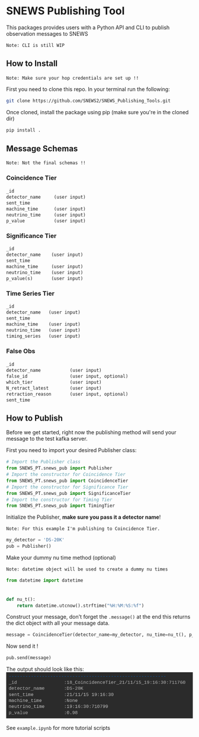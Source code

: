 # SNEWS Publishing Tool

This packages provides users with a Python API and CLI to publish observation messages to SNEWS

    Note: CLI is still WIP 

## How to Install

    Note: Make sure your hop credentials are set up !!

First you need to clone this repo. In your terminal run the following:

````bash 
git clone https://github.com/SNEWS2/SNEWS_Publishing_Tools.git
````

Once cloned, install the package using pip (make sure you're in the cloned dir)

````bash
pip install .
````

## Message Schemas

    Note: Not the final schemas !!

### Coincidence Tier

````
_id                 
detector_name     (user input)    
sent_time           
machine_time      (user input)    
neutrino_time     (user input)     
p_value           (user input)    
````

### Significance Tier

````
_id                 
detector_name    (user input)      
sent_time           
machine_time     (user input)        
neutrino_time    (user input)       
p_value(s)       (user input)    
````

### Time Series Tier

````
_id                
detector_name   (user input)      
sent_time           
machine_time    (user input)      
neutrino_time   (user input)     
timing_series   (user input)
````

### False Obs

````
_id
detector_name           (user input)          
false_id                (user input, optional)    
which_tier              (user input)    
N_retract_latest        (user input)    
retraction_reason       (user input, optional)  
sent_time           
````

## How to Publish

Before we get started, right now the publishing method will send your message to the test kafka server.

First you need to import your desired Publisher class:

````Python
# Import the Publisher class
from SNEWS_PT.snews_pub import Publisher
# Import the constructor for Coincidence Tier
from SNEWS_PT.snews_pub import CoincidenceTier
# Import the constructor for Significance Tier
from SNEWS_PT.snews_pub import SignificanceTier
# Import the constructor for Timing Tier
from SNEWS_PT.snews_pub import TimingTier

````

Initialize the Publisher, **make sure you pass it a detector name**!

    Note: For this example I'm publishing to Coincidence Tier.

````Python
my_detector = 'DS-20K'
pub = Publisher()
````

Make your dummy nu time method (optional)

    Note: datetime object will be used to create a dummy nu times

```Python
from datetime import datetime


def nu_t():
    return datetime.utcnow().strftime("%H:%M:%S:%f")
```

Construct your message, don't forget the `.message()` at the end this returns the dict object with all your message
data.

```Python
message = CoincidenceTier(detector_name=my_detector, nu_time=nu_t(), p_val = 0.98).message()
```


Now send it ! 
```Python
pub.send(message)
```

The output should look like this:
![img.png](img.png)

See `example.ipynb` for more tutorial scripts 